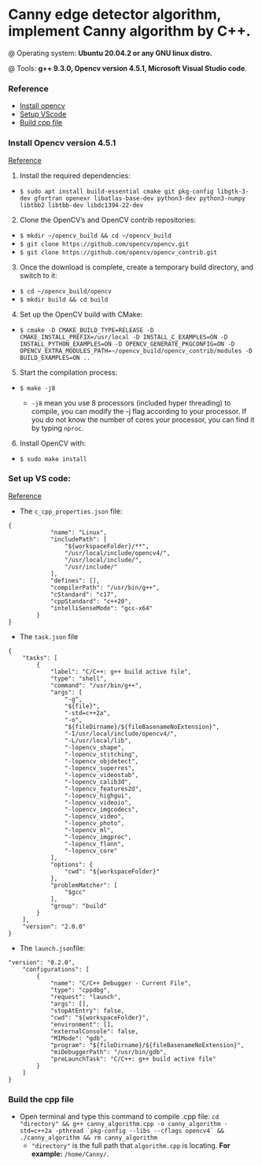 # Canny edge detector algorithm, implement Canny algorithm by C++.

@ Operating system: **Ubuntu 20.04.2 or any GNU linux distro.**

@ Tools: **g++ 9.3.0, Opencv version 4.5.1, Microsoft Visual Studio code**.

### Reference
- [Install opencv](#Install-Opencv-version-451)
- [Setup VScode](#Set-up-VS-code)
- [Build cpp file](#Build-the-cpp-file)

### Install Opencv version 4.5.1
[Reference](#Reference)

01. Install the required dependencies:
+ `$ sudo apt install build-essential cmake git pkg-config libgtk-3-dev gfortran openexr libatlas-base-dev python3-dev python3-numpy libtbb2 libtbb-dev libdc1394-22-dev`

02. Clone the OpenCV’s and OpenCV contrib repositories:
+ `$ mkdir ~/opencv_build && cd ~/opencv_build`
+ `$ git clone https://github.com/opencv/opencv.git`
+ `$ git clone https://github.com/opencv/opencv_contrib.git`

03. Once the download is complete, create a temporary build directory, and
switch to it:
+ `$ cd ~/opencv_build/opencv`
+ `$ mkdir build && cd build`

04. Set up the OpenCV build with CMake:
+ `$ cmake -D CMAKE_BUILD_TYPE=RELEASE -D CMAKE_INSTALL_PREFIX=/usr/local -D INSTALL_C_EXAMPLES=ON -D INSTALL_PYTHON_EXAMPLES=ON -D OPENCV_GENERATE_PKGCONFIG=ON -D OPENCV_EXTRA_MODULES_PATH=~/opencv_build/opencv_contrib/modules -D BUILD_EXAMPLES=ON ..`

05. Start the compilation process:
+ `$ make -j8`

   + `-j8` mean you use 8 processors (included hyper threading) to compile, you can modify the -j flag according to your processor. If you do not know the
number of cores your processor, you can find it by typing `nproc`.

06. Install OpenCV with:
+ `$ sudo make install`

### Set up VS code:
[Reference](#Reference)

- The `c_cpp_properties.json` file:
```
{
            "name": "Linux",
            "includePath": [
                "${workspaceFolder}/**",
                "/usr/local/include/opencv4/",
                "/usr/local/include/",
                "/usr/include/"
            ],
            "defines": [],
            "compilerPath": "/usr/bin/g++",
            "cStandard": "c17",
            "cppStandard": "c++20",
            "intelliSenseMode": "gcc-x64"
        }
}
```


- The `task.json` file
```
{
    "tasks": [
        {
            "label": "C/C++: g++ build active file",
            "type": "shell",
            "command": "/usr/bin/g++",
            "args": [
                "-g",
                "${file}",
                "-std=c++2a",
                "-o",
                "${fileDirname}/${fileBasenameNoExtension}",
                "-I/usr/local/include/opencv4/",
                "-L/usr/local/lib",
                "-lopencv_shape",
                "-lopencv_stitching",
                "-lopencv_objdetect",
                "-lopencv_superres",
                "-lopencv_videostab",
                "-lopencv_calib3d",
                "-lopencv_features2d",
                "-lopencv_highgui",
                "-lopencv_videoio",
                "-lopencv_imgcodecs",
                "-lopencv_video",
                "-lopencv_photo",
                "-lopencv_ml",
                "-lopencv_imgproc",
                "-lopencv_flann",
                "-lopencv_core"
            ],
            "options": {
                "cwd": "${workspaceFolder}"
            },
            "problemMatcher": [
                "$gcc"
            ],
            "group": "build"
        }
    ],
    "version": "2.0.0"
}
```


- The `launch.json`file:
```
"version": "0.2.0",
    "configurations": [
        {
            "name": "C/C++ Debugger - Current File",
            "type": "cppdbg",
            "request": "launch",
            "args": [],
            "stopAtEntry": false,
            "cwd": "${workspaceFolder}",
            "environment": [],
            "externalConsole": false,
            "MIMode": "gdb",
            "program": "${fileDirname}/${fileBasenameNoExtension}",
            "miDebuggerPath": "/usr/bin/gdb",
            "preLaunchTask": "C/C++: g++ build active file"
        }
    ]
}
```

### Build the cpp file
- Open terminal and type this command to compile .cpp file: ```cd "directory" && g++ canny_algorithm.cpp -o canny_algorithm -std=c++2a -pthread `pkg-config --libs --cflags opencv4` && ./canny_algorithm && rm canny_algorithm```
  - `"directory"` is the full path that `algorithm.cpp` is locating. **For example:** `/home/Canny/`.



